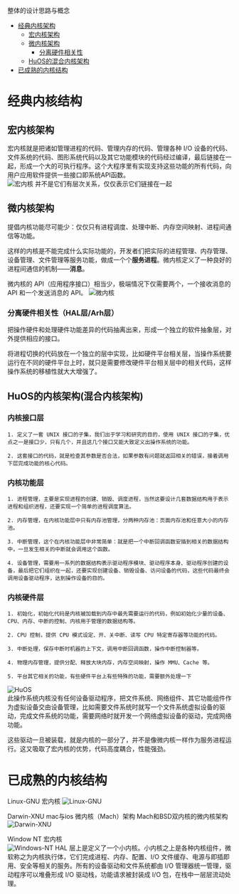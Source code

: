 <!-- toc -->
整体的设计思路与概念

- [经典内核架构](#经典内核结构)
    - [宏内核架构](#宏内核架构)
    - [微内核架构](#微内核架构)
        - [分离硬件相关性](#分离硬件相关性hal层arh层)
    - [HuOS的混合内核架构](#huos的内核架构混合内核架构)
- [已成熟的内核结构](#已成熟的内核结构)
<!-- tocstop -->

# 经典内核结构
## 宏内核架构
宏内核就是把诸如管理进程的代码、管理内存的代码、管理各种 I/O 设备的代码、文件系统的代码、图形系统代码以及其它功能模块的代码经过编译，最后链接在一起，形成一个大的可执行程序。这个大程序里有实现支持这些功能的所有代码，向用户应用软件提供一些接口即系统API函数。  
![宏内核](./images/%E5%AE%8F%E5%86%85%E6%A0%B8.png)
并不是它们有层次关系，仅仅表示它们链接在一起  
## 微内核架构
提倡内核功能尽可能少：仅仅只有进程调度、处理中断、内存空间映射、进程间通信等功能。

这样的内核是不能完成什么实际功能的，开发者们把实际的进程管理、内存管理、设备管理、文件管理等服务功能，做成一个个**服务进程**。微内核定义了一种良好的进程间通信的机制——**消息**。  

微内核的 API（应用程序接口）相当少，极端情况下仅需要两个，一个接收消息的 API 和一个发送消息的 API。
![微内核](./images/%E5%BE%AE%E5%86%85%E6%A0%B8.png)
### 分离硬件相关性（HAL层/Arh层）
把操作硬件和处理硬件功能差异的代码抽离出来，形成一个独立的软件抽象层，对外提供相应的接口。  

将进程切换的代码放在一个独立的层中实现，比如硬件平台相关层，当操作系统要运行在不同的硬件平台上时，就只是需要修改硬件平台相关层中的相关代码，这样操作系统的移植性就大大增强了。
## HuOS的内核架构(混合内核架构)
### 内核接口层
	1. 定义了一套 UNIX 接口的子集，我们出于学习和研究的目的，使用 UNIX 接口的子集，优点之一是接口少，只有几个，并且这几个接口又能大致定义出操作系统的功能。

	2. 这套接口的代码，就是检查其参数是否合法，如果参数有问题就返回相关的错误，接着调用下层完成功能的核心代码。
### 内核功能层
	1. 进程管理，主要是实现进程的创建、销毁、调度进程，当然这要设计几套数据结构用于表示进程和组织进程，还要实现一个简单的进程调度算法。

	2. 内存管理，在内核功能层中只有内存池管理，分两种内存池：页面内存池和任意大小的内存池。

	3. 中断管理，这个在内核功能层中非常简单：就是把一个中断回调函数安插到相关的数据结构中，一旦发生相关的中断就会调用这个函数。

	4. 设备管理，需要用一系列的数据结构表示驱动程序模块、驱动程序本身、驱动程序创建的设备，最后把它们组织在一起，还要实现创建设备、销毁设备、访问设备的代码，这些代码最终会调用设备驱动程序，达到操作设备的目的。
### 内核硬件层
	1. 初始化，初始化代码是内核被加载到内存中最先需要运行的代码，例如初始化少量的设备、CPU、内存、中断的控制、内核用于管理的数据结构等。

	2. CPU 控制，提供 CPU 模式设定、开、关中断、读写 CPU 特定寄存器等功能的代码。

	3. 中断处理，保存中断时机器的上下文，调用中断回调函数，操作中断控制器等。

	4. 物理内存管理，提供分配、释放大块内存，内存空间映射，操作 MMU、Cache 等。

	5. 平台其它相关的功能，有些硬件平台上有些特殊的功能，需要额外处理一下
![HuOS](./images/HuOS.png)  
此操作系统内核没有任何设备驱动程序，把文件系统、网络组件、其它功能组件作为虚拟设备交由设备管理，比如需要文件系统时就写一个文件系统虚拟设备的驱动，完成文件系统的功能，需要网络时就开发一个网络虚拟设备的驱动，完成网络功能。

这些驱动一旦被装载，就是内核的一部分了，并不是像微内核一样作为服务进程运行。这又吸取了宏内核的优势，代码高度耦合，性能强劲。

# 已成熟的内核结构
Linux-GNU 宏内核
![Linux-GNU](./images/linux.png)

Darwin-XNU mac与ios 微内核（Mach）架构 Mach和BSD双内核的微内核架构
![Darwin-XNU](./images/darwin.png)

Window NT 宏内核  
![Windows-NT](./images/wndows.png)
HAL 层上是定义了一个小内核。小内核之上是各种内核组件，微软称之为内核执行体，它们完成进程、内存、配置、I/O 文件缓存、电源与即插即用、安全等相关的服务。所有的设备驱动和文件系统都由 I/O 管理器统一管理，驱动程序可以堆叠形成 I/O 驱动栈，功能请求被封装成 I/O 包，在栈中一层层流动处理。

